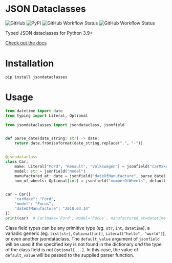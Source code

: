 # JSON Dataclasses

![GitHub](https://img.shields.io/github/license/issy/python-jsondataclasses?style=flat-square)
![PyPI](https://img.shields.io/pypi/v/jsondataclasses?style=flat-square)
![GitHub Workflow Status](https://img.shields.io/github/actions/workflow/status/issy/python-jsondataclasses/lint.yml?style=flat-square)
![GitHub Workflow Status](https://img.shields.io/github/actions/workflow/status/issy/python-jsondataclasses/unit-tests.yml?label=tests&style=flat-square)

Typed JSON dataclasses for Python 3.9+

[Check out the docs](https://issy.github.io/python-jsondataclasses)

# Installation

`pip install jsondataclasses`

# Usage

```py
from datetime import date
from typing import Literal, Optional

from jsondataclasses import jsondataclass, jsonfield


def parse_date(date_string: str) -> date:
    return date.fromisoformat(date_string.replace(".", "-"))


@jsondataclass
class Car:
    make: Literal["Ford", "Renault", "Volkswagen"] = jsonfield("carMake")
    model: str = jsonfield("model")
    manufactured_at: date = jsonfield("dateOfManufacture", parse_date)
    num_of_wheels: Optional[int] = jsonfield("numberOfWheels", default_value=4)


car = Car({
    "carMake": "Ford",
    "model": "Focus",
    "dateOfManufacture": "2018.03.14"
})
print(car)  # Car(make='Ford', model='Focus', manufactured_at=datetime.date(2018, 3, 14), num_of_wheels=4)
```

Class field types can be any primitive type (eg. `str`, `int`, `datetime`),
a variadic generic (eg. `list[str]`, `Optional[int]`, `Literal["hello", "world"]`),
or even another jsondataclass. The `default_value` argument of `jsonfield` will be used
if the specified key is not found in the dictionary *and* the type of the class field is not `Optional[...]`.
In this case, the value of `default_value` will be passed to the supplied parser function.
